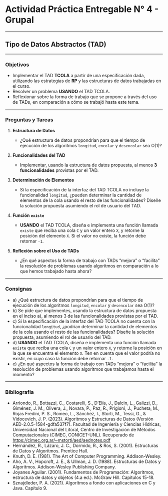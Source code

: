 # Actividad Práctica Entregable N° 4 - Grupal 
---
## Tipo de Datos Abstractos (TAD)
---
### Objetivos
- Implementar el TAD **TCOLA** a partir de una especificación dada, utilizando las estrategias de **RP** y las estructuras de datos trabajadas en el curso.
- Resolver un problema **USANDO** el TAD TCOLA.
- Reflexionar sobre la forma de trabajo que se propone a través del uso de TADs, en comparación a cómo se trabajó hasta este tema.
---
### Preguntas y Tareas

1. **Estructura de Datos**
   - ¿Qué estructura de datos propondrían para que el tiempo de ejecución de los algoritmos `longitud`, `encolar` y `desencolar` sea O(1)?

2. **Funcionalidades del TAD**
   - Implementar, usando la estructura de datos propuesta, al menos **3 funcionalidades** provistas por el TAD.

3. **Determinación de Elementos**
   - Si la especificación de la interfaz del TAD TCOLA no incluye la funcionalidad `longitud`, ¿pueden determinar la cantidad de elementos de la cola usando el resto de las funcionalidades? Diseñe la solución propuesta asumiendo el rol de usuario del TAD.

4. **Función `existe`**
   - **USANDO** el TAD TCOLA, diseña e implementa una función llamada `existe` que reciba una cola `C` y un valor entero `X`, y retorne la posición del elemento `X`. Si el valor no existe, la función debe retornar `-1`.

5. **Reflexión sobre el Uso de TADs**
   - ¿En qué aspectos la forma de trabajo con TADs “mejora” o “facilita” la resolución de problemas usando algoritmos en comparación a lo que hemos trabajado hasta ahora?

---

### Consignas

- a) ¿Qué estructura de datos propondrían para que el tiempo de ejecución de los algoritmos `longitud`, `encolar` y `desencolar` sea O(1)?
- b) Se pide que implementes, usando la estructura de datos propuesta en el inciso a), al menos 3 de las funcionalidades provistas por el TAD.
- c) Si la especificación de la interfaz del TAD TCOLA no cuenta con la funcionalidad `longitud`, ¿podrían determinar la cantidad de elementos de la cola usando el resto de las funcionalidades? Diseñe la solución propuesta, asumiendo el rol de usuario del TAD.
- d) **USANDO** el TAD TCOLA, diseña e implementa una función llamada `existe` que reciba una cola `C` y un valor entero `X`, y retorne la posición en la que se encuentra el elemento `X`. Ten en cuenta que el valor podría no existir, en cuyo caso la función debe retornar `-1`.
- e) ¿En qué aspectos la forma de trabajo con TADs “mejora” o “facilita” la resolución de problemas usando algoritmos que trabajamos hasta el momento?
---
### Bibliografia
- Arriondo, R., Bottazzi, C., Costarelli, S., D’Elía, J., Dalcin, L., Galizzi, D., Giménez, J. M., Olivera, J., Novara, P., Paz, R., Prigioni, J., Pucheta, M., Rojas Fredini, P. S., Romeo, L., Sánchez, I., Storti, M., Tessi, G., & Vidocevich, J. P. (2023). Algoritmos y Estructuras de Datos (Versión AED-2.0.5-1584-gdfa537f7). Facultad de Ingeniería y Ciencias Hídricas, Universidad Nacional del Litoral, Centro de Investigación de Métodos Computacionales (CIMEC, CONICET-UNL). Recuperado de https://cimec.org.ar/~mstorti/aed/aednotes.pdf
- Hernández, R., Lázaro, J. C., Dormido, R., & Ros, S. (2001). Estructuras de Datos y Algoritmos. Prentice Hall.
- Knuth, D. E. (1981). The Art of Computer Programming. Addison-Wesley.
- Aho, A. V., Hopcroft, J. E., & Ullman, J. D. (1988). Estructuras de Datos y Algoritmos. Addison-Wesley Publishing Company.
- Joyanes Aguilar. (2001). Fundamentos de Programación: Algoritmos, estructura de datos y objetos (4.a ed.). McGraw Hill. Capítulos 15-18.
- Sznajdleder, P. A. (2021). Algorítmos a fondo con aplicaciones en C y Java. Capítulo 9.
